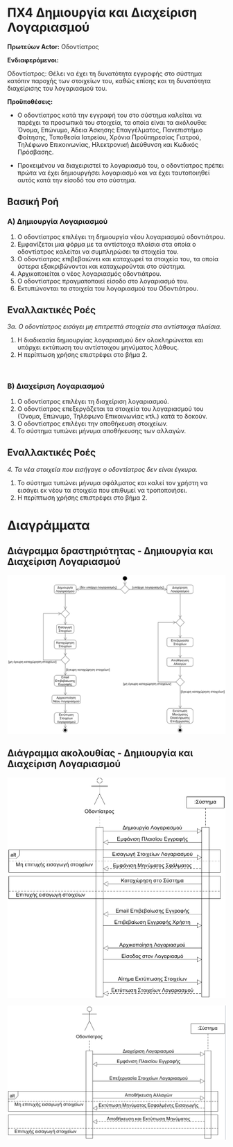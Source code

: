 # ΠΧ4 Δημιουργία και Διαχείριση Λογαριασμού
__Πρωτεύων Actor:__
Οδοντίατρος

__Ενδιαφερόμενοι:__

Οδοντίατρος: Θέλει να έχει τη δυνατότητα εγγραφής στο σύστημα κατόπιν παροχής των στοιχείων του, καθώς επίσης και τη δυνατότητα διαχείρισης του λογαριασμού του.

__Προϋποθέσεις:__

* Ο οδοντίατρος κατά την εγγραφή του στο σύστημα καλείται να παρέχει τα προσωπικά του στοιχεία, τα οποία είναι τα ακόλουθα: Όνομα, Επώνυμο, Άδεια Άσκησης Επαγγέλματος, Πανεπιστήμιο Φοίτησης, Τοποθεσία Ιατρείου, Χρόνια Προϋπηρεσίας Γιατρού, Τηλέφωνο Επικοινωνίας, Ηλεκτρονική Διεύθυνση και Κωδικός Πρόσβασης.

* Προκειμένου να διαχειριστεί το λογαριασμό του, ο οδοντίατρος πρέπει πρώτα να έχει δημιουργήσει λογαριασμό και να έχει ταυτοποιηθεί αυτός κατά την είσοδό του στο σύστημα.

## Βασική Ροή

### Α) Δημιουργία Λογαριασμού
1. Ο οδοντίατρος επιλέγει τη δημιουργία νέου λογαριασμού οδοντιάτρου.
2. Εμφανίζεται μια φόρμα με τα αντίστοιχα πλαίσια στα οποία ο οδοντίατρος καλείται να συμπληρώσει τα στοιχεία του.
3. Ο οδοντίατρος επιβεβαιώνει και καταχωρεί τα στοιχεία του, τα οποία ύστερα εξακριβώνονται και καταχωρούνται στο σύστημα.
5. Αρχικοποιείται ο νέος λογαριασμός οδοντιάτρου.
6. Ο οδοντίατρος πραγματοποιεί είσοδο στο λογαριασμό του.
7. Εκτυπώνονται τα στοιχεία του λογαριασμού του Οδοντιάτρου.

## Εναλλακτικές Ροές
*3α. Ο οδοντίατρος εισάγει μη επιτρεπτά στοιχεία στα αντίστοιχα πλαίσια.*
   1. Η διαδικασία δημιουργίας λογαριασμού δεν ολοκληρώνεται και υπάρχει εκτύπωση του αντίστοιχου μηνύματος λάθους.
   2. Η περίπτωση χρήσης επιστρέφει στο βήμα 2.
</br>

### Β) Διαχείριση Λογαριασμού
1. Ο οδοντίατρος επιλέγει τη διαχείριση λογαριασμού.
2. Ο οδοντίατρος επεξεργάζεται τα στοιχεία του λογαριασμού του (Όνομα, Επώνυμο, Τηλέφωνο Επικοινωνίας κτλ.) κατά το δοκούν.
3. Ο οδοντίατρος επιλέγει την αποθήκευση στοιχείων.
4. Το σύστημα τυπώνει μήνυμα αποθήκευσης των αλλαγών.

## Εναλλακτικές Ροές
*4\. Τα νέα στοιχεία που εισήγαγε ο οδοντίατρος δεν είναι έγκυρα.*
1. Το σύστημα τυπώνει μήνυμα σφάλματος και καλεί τον χρήστη να εισάγει εκ νέου τα στοιχεία που επιθυμεί να τροποποιήσει.
2. Η περίπτωση χρήσης επιστρέφει στο βήμα 2.

# Διαγράμματα
## Διάγραμμα δραστηριότητας - Δημιουργία και Διαχείριση Λογαριασμού
![](uc4-activity-diagram.png)

## Διάγραμμα ακολουθίας - Δημιουργία και Διαχείριση Λογαριασμού
![](uc4-sequence-diagram-1.png)

![](uc4-sequence-diagram-2.png)